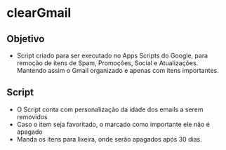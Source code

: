 # clearGmail

## Objetivo

- Script criado para ser executado no Apps Scripts do Google, para remoção de itens de Spam, Promoções, Social e Atualizações. Mantendo assim o Gmail organizado e apenas com itens importantes.


## Script

- O Script conta com personalização da idade dos emails a serem removidos
- Caso o item seja favoritado, o marcado como importante ele não é apagado
- Manda os itens para lixeira, onde serão apagados após 30 dias.
